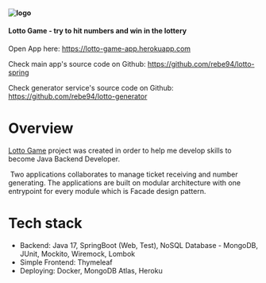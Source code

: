 #### ![logo](D:\Projekty\aplikacja_lotto\lotto-spring\logo.png)

#### Lotto Game - try to hit numbers and win in the lottery

Open App here: https://lotto-game-app.herokuapp.com

Check main app's source code on Github: https://github.com/rebe94/lotto-spring

Check generator service's source code on Github: https://github.com/rebe94/lotto-generator

# Overview

[Lotto Game](https://lotto-game-app.herokuapp.com) project was created in order to help me develop skills to become Java Backend Developer.

​	Two applications collaborates to manage ticket receiving and number generating. The applications are built on modular architecture with one entrypoint for every module which is Facade design pattern.

# Tech stack

- Backend: Java 17, SpringBoot (Web, Test), NoSQL Database - MongoDB, JUnit, Mockito, Wiremock, Lombok
- Simple Frontend: Thymeleaf
- Deploying: Docker, MongoDB Atlas, Heroku



